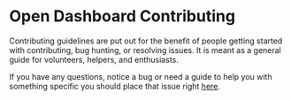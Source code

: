 # Open Dashboard Contributing  

Contributing guidelines are put out for the benefit of people getting started with contributing, bug hunting, or resolving issues. It is meant
as a general guide for volunteers, helpers, and enthusiasts.  

If you have any questions, notice a bug or need a guide to help you with something specific you should place that issue right [here](https://github.com/KipOmaha/Open-Dashboard/issues).
